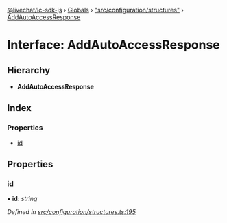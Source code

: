 [@livechat/lc-sdk-js](../README.md) › [Globals](../globals.md) › ["src/configuration/structures"](../modules/_src_configuration_structures_.md) › [AddAutoAccessResponse](_src_configuration_structures_.addautoaccessresponse.md)

# Interface: AddAutoAccessResponse

## Hierarchy

* **AddAutoAccessResponse**

## Index

### Properties

* [id](_src_configuration_structures_.addautoaccessresponse.md#id)

## Properties

###  id

• **id**: *string*

*Defined in [src/configuration/structures.ts:195](https://github.com/livechat/lc-sdk-js/blob/de56f05/src/configuration/structures.ts#L195)*
